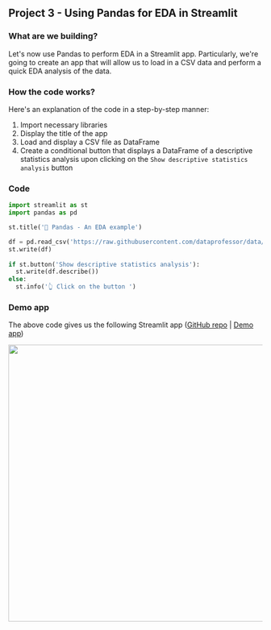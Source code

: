 ## Project 3 - Using Pandas for EDA in Streamlit

### What are we building?
Let's now use Pandas to perform EDA in a Streamlit app. Particularly, we're going to create an app that will allow us to load in a CSV data and perform a quick EDA analysis of the data.

### How the code works?
Here's an explanation of the code in a step-by-step manner:
1. Import necessary libraries
2. Display the title of the app
3. Load and display a CSV file as DataFrame
4. Create a conditional button that displays a DataFrame of a descriptive statistics analysis upon clicking on the `Show descriptive statistics analysis` button

### Code
```Python
import streamlit as st
import pandas as pd

st.title('🐼 Pandas - An EDA example')

df = pd.read_csv('https://raw.githubusercontent.com/dataprofessor/data/master/delaney_solubility_with_descriptors.csv')
st.write(df)
  
if st.button('Show descriptive statistics analysis'):
  st.write(df.describe())
else:
  st.info('👆 Click on the button ')
```

### Demo app
The above code gives us the following Streamlit app ([GitHub repo](https://github.com/dataprofessor/st-pandas-example-2) | [Demo app](https://dataprofessor-st-pandas-example-2-streamlit-app-8ywtu6.streamlit.app))

<p align="left">
  <img src="../img/lesson-5-pandas-eda-example-streamlit-app.gif" height="550">
</p>
